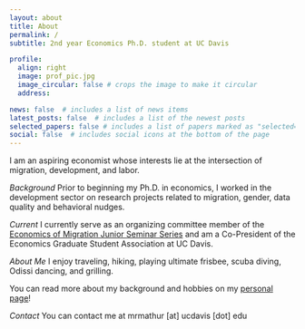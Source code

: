 ```yaml
---
layout: about
title: About
permalink: /
subtitle: 2nd year Economics Ph.D. student at UC Davis

profile:
  align: right
  image: prof_pic.jpg
  image_circular: false # crops the image to make it circular
  address: 

news: false  # includes a list of news items
latest_posts: false  # includes a list of the newest posts
selected_papers: false # includes a list of papers marked as "selected={true}"
social: false  # includes social icons at the bottom of the page
---
```


I am an aspiring economist whose interests lie at the intersection of migration, development, and labor.

_Background_
Prior to beginning my Ph.D. in economics, I worked in the development sector on research projects related to migration, gender, data quality and behavioral nudges.

_Current_
I currently serve as an organizing committee member of the <a href="https://sites.google.com/view/the-economics-of-migration/home?authuser=0">Economics of Migration Junior Seminar Series</a> and am a Co-President of the Economics Graduate Student Association at UC Davis.

_About Me_
I enjoy traveling, hiking, playing ultimate frisbee, scuba diving, Odissi dancing, and grilling. 

You can read more about my background and hobbies on my <a href="https://mitali-mathur.github.io/blog/2023/personal/">personal page</a>!

_Contact_
You can contact me at mrmathur [at] ucdavis [dot] edu